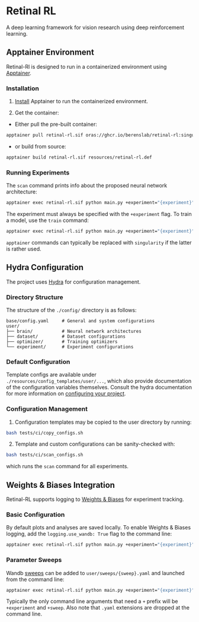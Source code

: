 # Retinal RL

A deep learning framework for vision research using deep reinforcement learning.

## Apptainer Environment

Retinal-Rl is designed to run in a containerized environment using [Apptainer](https://apptainer.org/docs/user/latest/).

### Installation

1. [Install](https://apptainer.org/docs/admin/main/installation.html) Apptainer to run the containerized environment.

2. Get the container:

- Either pull the pre-built container:
```bash
apptainer pull retinal-rl.sif oras://ghcr.io/berenslab/retinal-rl:singularity-image
```
- or build from source:
```bash
apptainer build retinal-rl.sif resources/retinal-rl.def
```

### Running Experiments

The `scan` command prints info about the proposed neural network architecture:
```bash
apptainer exec retinal-rl.sif python main.py +experiment="{experiment}" command=scan
```
The experiment must always be specified with the `+experiment` flag. To train a
model, use the `train` command:
```bash
apptainer exec retinal-rl.sif python main.py +experiment="{experiment}" command=train
```

`apptainer` commands can typically be replaced with `singularity` if the latter is rather used.

## Hydra Configuration

The project uses [Hydra](https://hydra.cc/) for configuration management.

### Directory Structure

The structure of the `./config/` directory is as follows:

```
base/config.yaml     # General and system configurations
user/
├── brain/           # Neural network architectures
├── dataset/         # Dataset configurations
├── optimizer/       # Training optimizers
└── experiment/      # Experiment configurations
```

### Default Configuration

Template configs are available under `./resources/config_templates/user/...`, which also provide documentation of the configuration variables themselves. Consult the hydra documentation for more information on [configuring your project](https://hydra.cc/docs/intro/).

### Configuration Management

1. Configuration templates may be copied to the user directory by running:
```bash
bash tests/ci/copy_configs.sh
```

2. Template and custom configurations can be sanity-checked with:
```bash
bash tests/ci/scan_configs.sh
```
which runs the `scan` command for all experiments.

## Weights & Biases Integration

Retinal-RL supports logging to [Weights & Biases](https://wandb.ai/site) for experiment tracking.

### Basic Configuration

By default plots and analyses are saved locally. To enable Weights & Biases logging, add the `logging.use_wandb: True` flag to the command line:
```bash
apptainer exec retinal-rl.sif python main.py +experiment="{experiment}" logging.use_wandb=True command=train
```

### Parameter Sweeps

Wandb [sweeps](https://docs.wandb.ai/guides/sweeps) can be added to `user/sweeps/{sweep}.yaml` and launched from the command line:
```bash
apptainer exec retinal-rl.sif python main.py +experiment="{experiment}" +sweep="{sweep}" command=sweep
```

Typically the only command line arguments that need a `+` prefix will be `+experiment` and `+sweep`. Also note that `.yaml` extensions are dropped at the command line.
